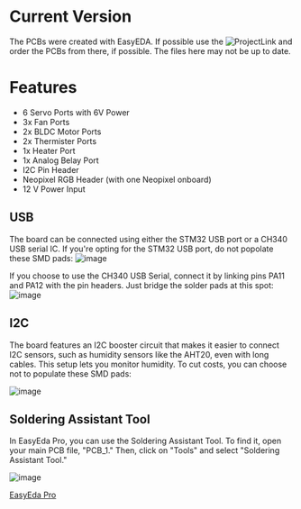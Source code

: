 # Current Version

The PCBs were created with EasyEDA. If possible use the ![ProjectLink](https://pro.easyeda.com/editor#id=5c5aed2dd44f48b9a0c28280d7f15482) and order the PCBs from there, if possible.
The files here may not be up to date.

# Features

- 6 Servo Ports with 6V Power
- 3x Fan Ports
- 2x BLDC Motor Ports
- 2x Thermister Ports
- 1x Heater Port
- 1x Analog Belay Port
- I2C Pin Header
- Neopixel RGB Header (with one Neopixel onboard)
- 12 V Power Input

## USB
The board can be connected using either the STM32 USB port or a CH340 USB serial IC. If you're opting for the STM32 USB port, do not popolate these SMD pads:
![image](https://github.com/user-attachments/assets/38513605-c38f-48f0-9bbe-68923505209e)

If you choose to use the CH340 USB Serial, connect it by linking pins PA11 and PA12 with the pin headers. Just bridge the solder pads at this spot:
![image](https://github.com/user-attachments/assets/35ac5567-3317-4076-a89c-7117c5c36658)

## I2C
The board features an I2C booster circuit that makes it easier to connect I2C sensors, such as humidity sensors like the AHT20, even with long cables. This setup lets you monitor humidity. To cut costs, you can choose not to populate these SMD pads:

![image](https://github.com/user-attachments/assets/1506159f-0504-4d30-831f-f1ef7b11003c)

## Soldering Assistant Tool
In EasyEda Pro, you can use the Soldering Assistant Tool. To find it, open your main PCB file, "PCB_1." Then, click on "Tools" and select "Soldering Assistant Tool."

![image](https://github.com/user-attachments/assets/db1e9562-be85-4fbc-bc90-c9f83cec9a41)


[EasyEda Pro](https://pro.easyeda.com/editor#id=5c5aed2dd44f48b9a0c28280d7f15482)
